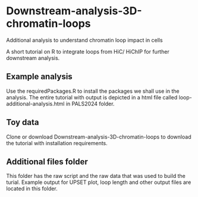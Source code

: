 # Downstream-analysis-3D-chromatin-loops
Additional analysis to understand chromatin loop impact in cells

A short tutorial on R to integrate loops from HiC/ HiChIP for further downstream analysis.

## Example analysis
Use the requiredPackages.R to install the packages we shall use in the analysis. The entire tutorial with output is depicted in a html file called loop-additional-analysis.html in PALS2024 folder.

## Toy data
Clone or download Downstream-analysis-3D-chromatin-loops to download the tutorial with installation requirements.

## Additional files folder
This folder has the raw script and the raw data  that was used to build the turial. Example output for UPSET plot, loop length and other output files are located in this folder.

